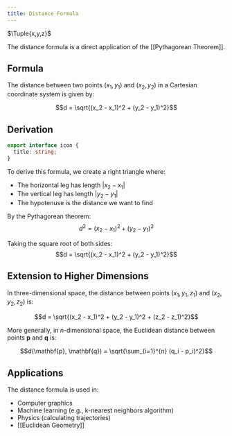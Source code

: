 ```yaml
---
title: Distance Formula
---
```


$\Tuple{x,y,z}$

The distance formula is a direct application of the [[Pythagorean Theorem]].

## Formula

The distance between two points $(x_1, y_1)$ and $(x_2, y_2)$ in a Cartesian coordinate system is given by:

$$d = \sqrt{(x_2 - x_1)^2 + (y_2 - y_1)^2}$$

## Derivation

```typescript
export interface icon {
  title: string;
}
```

To derive this formula, we create a right triangle where:
- The horizontal leg has length $|x_2 - x_1|$
- The vertical leg has length $|y_2 - y_1|$
- The hypotenuse is the distance we want to find

By the Pythagorean theorem:
$$d^2 = (x_2 - x_1)^2 + (y_2 - y_1)^2$$

Taking the square root of both sides:
$$d = \sqrt{(x_2 - x_1)^2 + (y_2 - y_1)^2}$$

## Extension to Higher Dimensions

In three-dimensional space, the distance between points $(x_1, y_1, z_1)$ and $(x_2, y_2, z_2)$ is:

$$d = \sqrt{(x_2 - x_1)^2 + (y_2 - y_1)^2 + (z_2 - z_1)^2}$$

More generally, in $n$-dimensional space, the Euclidean distance between points $\mathbf{p}$ and $\mathbf{q}$ is:

$$d(\mathbf{p}, \mathbf{q}) = \sqrt{\sum_{i=1}^{n} (q_i - p_i)^2}$$

## Applications

The distance formula is used in:
- Computer graphics
- Machine learning (e.g., k-nearest neighbors algorithm)
- Physics (calculating trajectories)
- [[Euclidean Geometry]]
